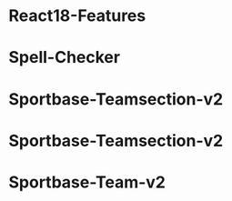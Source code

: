 # React18-Features
# Spell-Checker
# Sportbase-Teamsection-v2
# Sportbase-Teamsection-v2
# Sportbase-Team-v2
